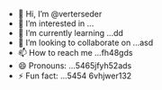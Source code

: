 - 👋 Hi, I’m @verterseder
- 👀 I’m interested in ...
- 🌱 I’m currently learning ...dd
- 💞️ I’m looking to collaborate on ...asd
- 📫 How to reach me ...fh48gds
- 😄 Pronouns: ...5465jfyh52ads
- ⚡ Fun fact: ...5454
6vhjwer132
<!---vbm
verterseder/verterseder is a ✨ special ✨ repository because its `README.md` (this file) appears on your GitHub profile.
You can click the Preview link to take a look at your changes.
--->

